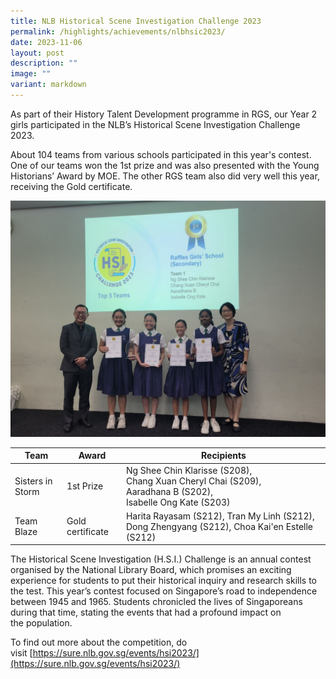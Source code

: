 ```yaml
---
title: NLB Historical Scene Investigation Challenge 2023
permalink: /highlights/achievements/nlbhsic2023/
date: 2023-11-06
layout: post
description: ""
image: ""
variant: markdown
---
```

As part of their History Talent Development programme in RGS, our Year 2 girls participated in the NLB’s Historical Scene Investigation Challenge 2023.&nbsp;

About 104 teams from various schools participated in this year's contest. One of our teams won the 1st prize and&nbsp;was&nbsp;also&nbsp;presented with&nbsp;the Young Historians’ Award by MOE. The&nbsp;other&nbsp;RGS team also did very well this&nbsp;year, receiving&nbsp;the Gold certificate.

![](/images/histdp23.jpg)

Team | Award | Recipients | 
| -------- | -------- |  -------- | 
|  Sisters in Storm   |  1st Prize   |  Ng Shee Chin Klarisse (S208),<br> Chang Xuan Cheryl Chai (S209),<br> Aaradhana B (S202),<br> Isabelle Ong Kate (S203)
| Team Blaze   | Gold certificate     |  Harita Rayasam (S212), Tran My Linh (S212), Dong Zhengyang (S212), Choa Kai'en Estelle (S212)

The Historical Scene Investigation (H.S.I.) Challenge is an annual contest organised by the National Library Board, which promises an exciting experience for students to put their historical inquiry and research skills to the test.&nbsp;This year’s contest focused on Singapore’s&nbsp;road to independence between 1945 and 1965. Students chronicled the lives of&nbsp;Singaporeans during that time, stating the events that had a profound impact on the&nbsp;population.&nbsp;

To find out more about the&nbsp;competition, do visit&nbsp;[https://sure.nlb.gov.sg/events/hsi2023/](https://sure.nlb.gov.sg/events/hsi2023/)